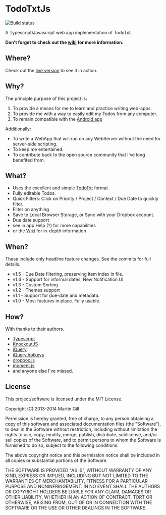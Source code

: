 TodoTxtJs
=========
[![Build status](https://ci.appveyor.com/api/projects/status/0dpdxyr7lvxmavu2)](https://ci.appveyor.com/project/MartinSGill/todotxtjs)

A Typescript/Javascript web app implementation of TodoTxt.

__Don't forget to check out the [wiki](https://github.com/MartinSGill/TodoTxtJs/wiki) for more information.__

Where?
------

Check out the [live version](http://todo.martinsgill.co.uk) to see it in action.

Why?
----

The principle purpose of this project is:

1. To provide a means for me to learn and practice writing web-apps.
2. To provide me with a way to easily edit my Todos from any computer.
3. To remain compatible with the [Android app](https://play.google.com/store/apps/details?id=com.todotxt.todotxttouch)

Additionally:

* To write a WebApp that will run on any WebServer without the need for server-side scripting.
* To keep me entertained.
* To contribute back to the open source community that I've long benefited from.

What?
-----

* Uses the excellent and simple [TodoTxt](http://www.todotxt.com) format
* Fully editable Todos.
* Quick Filters: Click on Priority / Project / Context / Due Date to quickly filter.
* Filter on anything
* Save to Local Browser Storage, or Sync with your Dropbox account.
* Due date support
* see in app Help (?) for more capabilities
* or the [Wiki](https://github.com/MartinSGill/TodoTxtJs/wiki) for in-depth information

When?
-----

These include only headline feature changes. See the commits for full details.

* v1.5 - Due Date filtering, preserving item index in file.
* v1.4 - Support for informal dates, New Notification UI
* v1.3 - Custom Sorting
* v1.2 - Themes support
* v1.1 - Support for due-date and metadata.
* v1.0 - Most features in place. Fully usable.

How?
----

With thanks to their authors.

* [Typescript](http://http://www.typescriptlang.org/)
* [KnockoutJS](http://www.knockoutjs.com)
* [jQuery](http://jquery.com)
* [jQuery.hotkeys](https://github.com/jeresig/jquery.hotkeys/)
* [dropbox.js](https://github.com/dropbox/dropbox-js)
* [moment.js](http://momentjs.com)
* and anyone else I've missed.

License
-------

This project/software is licensed under the MIT License.

Copyright (C) 2013-2014 Martin Gill

Permission is hereby granted, free of charge, to any person obtaining
a copy of this software and associated documentation files (the
"Software"), to deal in the Software without restriction, including
without limitation the rights to use, copy, modify, merge, publish,
distribute, sublicense, and/or sell copies of the Software, and to
permit persons to whom the Software is furnished to do so, subject to
the following conditions:

The above copyright notice and this permission notice shall be
included in all copies or substantial portions of the Software.

THE SOFTWARE IS PROVIDED "AS IS", WITHOUT WARRANTY OF ANY KIND,
EXPRESS OR IMPLIED, INCLUDING BUT NOT LIMITED TO THE WARRANTIES OF
MERCHANTABILITY, FITNESS FOR A PARTICULAR PURPOSE AND
NONINFRINGEMENT. IN NO EVENT SHALL THE AUTHORS OR COPYRIGHT HOLDERS BE
LIABLE FOR ANY CLAIM, DAMAGES OR OTHER LIABILITY, WHETHER IN AN ACTION
OF CONTRACT, TORT OR OTHERWISE, ARISING FROM, OUT OF OR IN CONNECTION
WITH THE SOFTWARE OR THE USE OR OTHER DEALINGS IN THE SOFTWARE.
